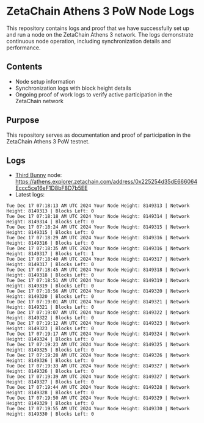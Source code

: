 # ZetaChain Athens 3 PoW Node Logs
This repository contains logs and proof that we have successfully set up and run a node on the ZetaChain Athens 3 network. The logs demonstrate continuous node operation, including synchronization details and performance.

## Contents
- Node setup information
- Synchronization logs with block height details
- Ongoing proof of work logs to verify active participation in the ZetaChain network

## Purpose
This repository serves as documentation and proof of participation in the ZetaChain Athens 3 PoW testnet.

## Logs

- [Third Bunny](https://thirdbunny.xyz/) node: https://athens.explorer.zetachain.com/address/0x225254d35dE666064Eccc5ce16eF1D8bF8D7b5EE
- Latest logs:
```
Tue Dec 17 07:18:13 AM UTC 2024 Your Node Height: 8149313 | Network Height: 8149313 | Blocks Left: 0
Tue Dec 17 07:18:18 AM UTC 2024 Your Node Height: 8149314 | Network Height: 8149314 | Blocks Left: 0
Tue Dec 17 07:18:24 AM UTC 2024 Your Node Height: 8149315 | Network Height: 8149315 | Blocks Left: 0
Tue Dec 17 07:18:29 AM UTC 2024 Your Node Height: 8149316 | Network Height: 8149316 | Blocks Left: 0
Tue Dec 17 07:18:35 AM UTC 2024 Your Node Height: 8149316 | Network Height: 8149317 | Blocks Left: 1
Tue Dec 17 07:18:40 AM UTC 2024 Your Node Height: 8149317 | Network Height: 8149317 | Blocks Left: 0
Tue Dec 17 07:18:45 AM UTC 2024 Your Node Height: 8149318 | Network Height: 8149318 | Blocks Left: 0
Tue Dec 17 07:18:51 AM UTC 2024 Your Node Height: 8149319 | Network Height: 8149319 | Blocks Left: 0
Tue Dec 17 07:18:56 AM UTC 2024 Your Node Height: 8149320 | Network Height: 8149320 | Blocks Left: 0
Tue Dec 17 07:19:01 AM UTC 2024 Your Node Height: 8149321 | Network Height: 8149321 | Blocks Left: 0
Tue Dec 17 07:19:07 AM UTC 2024 Your Node Height: 8149322 | Network Height: 8149322 | Blocks Left: 0
Tue Dec 17 07:19:12 AM UTC 2024 Your Node Height: 8149323 | Network Height: 8149323 | Blocks Left: 0
Tue Dec 17 07:19:17 AM UTC 2024 Your Node Height: 8149324 | Network Height: 8149324 | Blocks Left: 0
Tue Dec 17 07:19:23 AM UTC 2024 Your Node Height: 8149325 | Network Height: 8149325 | Blocks Left: 0
Tue Dec 17 07:19:28 AM UTC 2024 Your Node Height: 8149326 | Network Height: 8149326 | Blocks Left: 0
Tue Dec 17 07:19:33 AM UTC 2024 Your Node Height: 8149327 | Network Height: 8149326 | Blocks Left: 0
Tue Dec 17 07:19:39 AM UTC 2024 Your Node Height: 8149327 | Network Height: 8149327 | Blocks Left: 0
Tue Dec 17 07:19:44 AM UTC 2024 Your Node Height: 8149328 | Network Height: 8149328 | Blocks Left: 0
Tue Dec 17 07:19:50 AM UTC 2024 Your Node Height: 8149329 | Network Height: 8149329 | Blocks Left: 0
Tue Dec 17 07:19:55 AM UTC 2024 Your Node Height: 8149330 | Network Height: 8149330 | Blocks Left: 0
```
